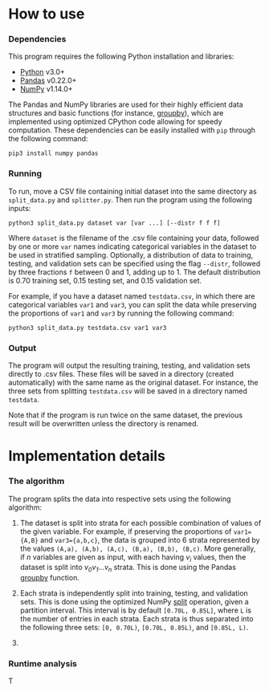 # How to use #

### Dependencies ###

This program requires the following Python installation and libraries:
* [Python](https://www.python.org) v3.0+
* [Pandas](https://pandas.pydata.org) v0.22.0+
* [NumPy](http://www.numpy.org) v1.14.0+

The Pandas and NumPy libraries are used for their highly efficient data structures and basic functions (for instance, [groupby](https://pandas.pydata.org/pandas-docs/stable/generated/pandas.DataFrame.groupby.html)), which are implemented using optimized CPython code allowing for speedy computation. These dependencies can be easily installed with `pip` through the following command:

```shell
pip3 install numpy pandas
```

### Running ###

To run, move a CSV file containing initial dataset into the same directory as `split_data.py` and `splitter.py`. Then run the program using the following inputs:

```shell
python3 split_data.py dataset var [var ...] [--distr f f f]
```

Where `dataset` is the filename of the .csv file containing your data, followed by one or more `var` names indicating categorical variables in the dataset to be used in stratified sampling. Optionally, a distribution of data to training, testing, and validation sets can be specified using the flag `--distr`, followed by three fractions `f` between 0 and 1, adding up to 1. The default distribution is 0.70 training set, 0.15 testing set, and 0.15 validation set.

For example, if you have a dataset named `testdata.csv`, in which there are categorical variables `var1` and `var3`, you can split the data while preserving the proportions of `var1` and `var3` by running the following command:

```shell
python3 split_data.py testdata.csv var1 var3
```

### Output ###

The program will output the resulting training, testing, and validation sets directly to .csv files. These files will be saved in a directory (created automatically) with the same name as the original dataset. For instance, the three sets from splitting `testdata.csv` will be saved in a directory named `testdata`.

Note that if the program is run twice on the same dataset, the previous result will be overwritten unless the directory is renamed.

# Implementation details #

### The algorithm ###

The program splits the data into respective sets using the following algorithm:

1. The dataset is split into strata for each possible combination of values of the given variable. For example, if preserving the proportions of `var1={A,B}` and `var3={a,b,c}`, the data is grouped into 6 strata represented by the values `(A,a), (A,b), (A,c), (B,a), (B,b), (B,c)`. More generally, if *n* variables are given as input, with each having *v<sub>i</sub>* values, then the dataset is split into *v<sub>0</sub>v<sub>1</sub>...v<sub>n</sub>* strata. This is done using the Pandas [groupby](https://pandas.pydata.org/pandas-docs/stable/generated/pandas.DataFrame.groupby.html) function.

2. Each strata is independently split into training, testing, and validation sets. This is done using the optimized NumPy [split](https://docs.scipy.org/doc/numpy/reference/generated/numpy.split.html) operation, given a partition interval. This interval is by default `[0.70L, 0.85L]`, where `L` is the number of entries in each strata. Each strata is thus separated into the following three sets: `[0, 0.70L)`, `[0.70L, 0.85L)`, and `[0.85L, L)`. 

3. 

### Runtime analysis ###

T
